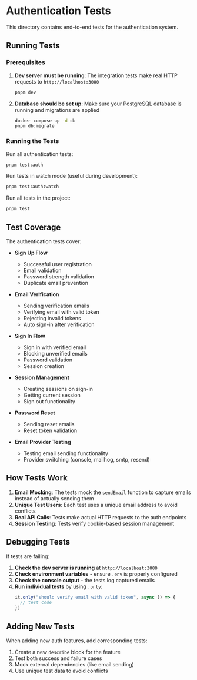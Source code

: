 # Authentication Tests

This directory contains end-to-end tests for the authentication system.

## Running Tests

### Prerequisites

1. **Dev server must be running**: The integration tests make real HTTP requests to `http://localhost:3000`
   ```bash
   pnpm dev
   ```

2. **Database should be set up**: Make sure your PostgreSQL database is running and migrations are applied
   ```bash
   docker compose up -d db
   pnpm db:migrate
   ```

### Running the Tests

Run all authentication tests:
```bash
pnpm test:auth
```

Run tests in watch mode (useful during development):
```bash
pnpm test:auth:watch
```

Run all tests in the project:
```bash
pnpm test
```

## Test Coverage

The authentication tests cover:

- **Sign Up Flow**
  - Successful user registration
  - Email validation
  - Password strength validation
  - Duplicate email prevention

- **Email Verification**
  - Sending verification emails
  - Verifying email with valid token
  - Rejecting invalid tokens
  - Auto sign-in after verification

- **Sign In Flow**
  - Sign in with verified email
  - Blocking unverified emails
  - Password validation
  - Session creation

- **Session Management**
  - Creating sessions on sign-in
  - Getting current session
  - Sign out functionality

- **Password Reset**
  - Sending reset emails
  - Reset token validation

- **Email Provider Testing**
  - Testing email sending functionality
  - Provider switching (console, mailhog, smtp, resend)

## How Tests Work

1. **Email Mocking**: The tests mock the `sendEmail` function to capture emails instead of actually sending them
2. **Unique Test Users**: Each test uses a unique email address to avoid conflicts
3. **Real API Calls**: Tests make actual HTTP requests to the auth endpoints
4. **Session Testing**: Tests verify cookie-based session management

## Debugging Tests

If tests are failing:

1. **Check the dev server is running** at `http://localhost:3000`
2. **Check environment variables** - ensure `.env` is properly configured
3. **Check the console output** - the tests log captured emails
4. **Run individual tests** by using `.only`:
   ```typescript
   it.only("should verify email with valid token", async () => {
     // test code
   })
   ```

## Adding New Tests

When adding new auth features, add corresponding tests:

1. Create a new `describe` block for the feature
2. Test both success and failure cases
3. Mock external dependencies (like email sending)
4. Use unique test data to avoid conflicts 